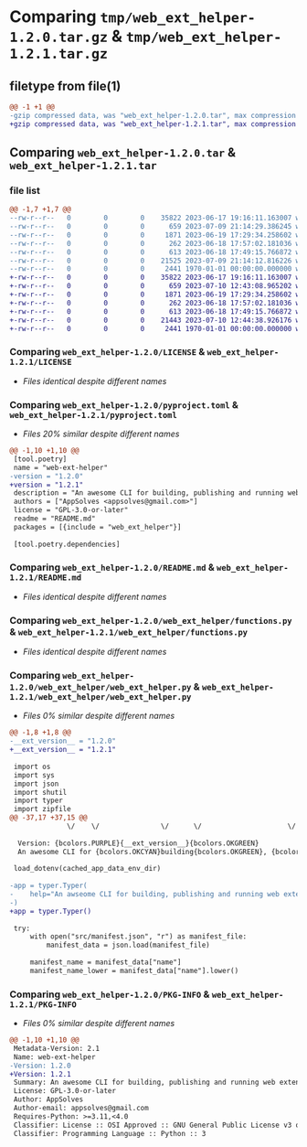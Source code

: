 # Comparing `tmp/web_ext_helper-1.2.0.tar.gz` & `tmp/web_ext_helper-1.2.1.tar.gz`

## filetype from file(1)

```diff
@@ -1 +1 @@
-gzip compressed data, was "web_ext_helper-1.2.0.tar", max compression
+gzip compressed data, was "web_ext_helper-1.2.1.tar", max compression
```

## Comparing `web_ext_helper-1.2.0.tar` & `web_ext_helper-1.2.1.tar`

### file list

```diff
@@ -1,7 +1,7 @@
--rw-r--r--   0        0        0    35822 2023-06-17 19:16:11.163007 web_ext_helper-1.2.0/LICENSE
--rw-r--r--   0        0        0      659 2023-07-09 21:14:29.386245 web_ext_helper-1.2.0/pyproject.toml
--rw-r--r--   0        0        0     1871 2023-06-19 17:29:34.258602 web_ext_helper-1.2.0/README.md
--rw-r--r--   0        0        0      262 2023-06-18 17:57:02.181036 web_ext_helper-1.2.0/web_ext_helper/classes.py
--rw-r--r--   0        0        0      613 2023-06-18 17:49:15.766872 web_ext_helper-1.2.0/web_ext_helper/functions.py
--rw-r--r--   0        0        0    21525 2023-07-09 21:14:12.816226 web_ext_helper-1.2.0/web_ext_helper/web_ext_helper.py
--rw-r--r--   0        0        0     2441 1970-01-01 00:00:00.000000 web_ext_helper-1.2.0/PKG-INFO
+-rw-r--r--   0        0        0    35822 2023-06-17 19:16:11.163007 web_ext_helper-1.2.1/LICENSE
+-rw-r--r--   0        0        0      659 2023-07-10 12:43:08.965202 web_ext_helper-1.2.1/pyproject.toml
+-rw-r--r--   0        0        0     1871 2023-06-19 17:29:34.258602 web_ext_helper-1.2.1/README.md
+-rw-r--r--   0        0        0      262 2023-06-18 17:57:02.181036 web_ext_helper-1.2.1/web_ext_helper/classes.py
+-rw-r--r--   0        0        0      613 2023-06-18 17:49:15.766872 web_ext_helper-1.2.1/web_ext_helper/functions.py
+-rw-r--r--   0        0        0    21443 2023-07-10 12:44:38.926176 web_ext_helper-1.2.1/web_ext_helper/web_ext_helper.py
+-rw-r--r--   0        0        0     2441 1970-01-01 00:00:00.000000 web_ext_helper-1.2.1/PKG-INFO
```

### Comparing `web_ext_helper-1.2.0/LICENSE` & `web_ext_helper-1.2.1/LICENSE`

 * *Files identical despite different names*

### Comparing `web_ext_helper-1.2.0/pyproject.toml` & `web_ext_helper-1.2.1/pyproject.toml`

 * *Files 20% similar despite different names*

```diff
@@ -1,10 +1,10 @@
 [tool.poetry]
 name = "web-ext-helper"
-version = "1.2.0"
+version = "1.2.1"
 description = "An awesome CLI for building, publishing and running web extensions."
 authors = ["AppSolves <appsolves@gmail.com>"]
 license = "GPL-3.0-or-later"
 readme = "README.md"
 packages = [{include = "web_ext_helper"}]
 
 [tool.poetry.dependencies]
```

### Comparing `web_ext_helper-1.2.0/README.md` & `web_ext_helper-1.2.1/README.md`

 * *Files identical despite different names*

### Comparing `web_ext_helper-1.2.0/web_ext_helper/functions.py` & `web_ext_helper-1.2.1/web_ext_helper/functions.py`

 * *Files identical despite different names*

### Comparing `web_ext_helper-1.2.0/web_ext_helper/web_ext_helper.py` & `web_ext_helper-1.2.1/web_ext_helper/web_ext_helper.py`

 * *Files 0% similar despite different names*

```diff
@@ -1,8 +1,8 @@
-__ext_version__ = "1.2.0"
+__ext_version__ = "1.2.1"
 
 import os
 import sys
 import json
 import shutil
 import typer
 import zipfile
@@ -37,17 +37,15 @@
              \/    \/               \/      \/                     \/     \/     |__|        \/       
 
  Version: {bcolors.PURPLE}{__ext_version__}{bcolors.OKGREEN}
  An awesome CLI for {bcolors.OKCYAN}building{bcolors.OKGREEN}, {bcolors.OKCYAN}publishing {bcolors.OKGREEN}and {bcolors.OKCYAN}running {bcolors.PURPLE}web extensions.{bcolors.ENDC}"""
 
 load_dotenv(cached_app_data_env_dir)
 
-app = typer.Typer(
-    help="An awseome CLI for building, publishing and running web extensions."
-)
+app = typer.Typer()
 
 try:
     with open("src/manifest.json", "r") as manifest_file:
         manifest_data = json.load(manifest_file)
 
     manifest_name = manifest_data["name"]
     manifest_name_lower = manifest_data["name"].lower()
```

### Comparing `web_ext_helper-1.2.0/PKG-INFO` & `web_ext_helper-1.2.1/PKG-INFO`

 * *Files 0% similar despite different names*

```diff
@@ -1,10 +1,10 @@
 Metadata-Version: 2.1
 Name: web-ext-helper
-Version: 1.2.0
+Version: 1.2.1
 Summary: An awesome CLI for building, publishing and running web extensions.
 License: GPL-3.0-or-later
 Author: AppSolves
 Author-email: appsolves@gmail.com
 Requires-Python: >=3.11,<4.0
 Classifier: License :: OSI Approved :: GNU General Public License v3 or later (GPLv3+)
 Classifier: Programming Language :: Python :: 3
```

